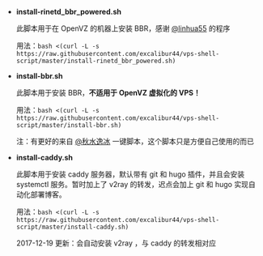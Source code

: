 - **install-rinetd_bbr_powered.sh**

  此脚本用于在 OpenVZ 的机器上安装 BBR，感谢 [@linhua55](https://github.com/linhua55/lkl_study) 的程序
  
  用法：`bash <(curl -L -s https://raw.githubusercontent.com/excalibur44/vps-shell-script/master/install-rinetd_bbr_powered.sh)`

- **install-bbr.sh**

  此脚本用于安装 BBR，**不适用于 OpenVZ 虚拟化的 VPS！**
  
  用法：`bash <(curl -L -s https://raw.githubusercontent.com/excalibur44/vps-shell-script/master/install-bbr.sh)`
  
  注：有更好的来自 [@秋水逸冰](https://github.com/teddysun/across/blob/master/bbr.sh) 一键脚本，这个脚本只是方便自己使用的而已

- **install-caddy.sh**

  此脚本用于安装 caddy 服务器，默认带有 git 和 hugo 插件，并且会安装 systemctl 服务。暂时加上了 v2ray 的转发，迟点会加上 git 和 hugo 实现自动化部署博客。
  
  用法：`bash <(curl -L -s https://raw.githubusercontent.com/excalibur44/vps-shell-script/master/install-caddy.sh)`
  
  2017-12-19 更新：会自动安装 v2ray ，与 caddy 的转发相对应
